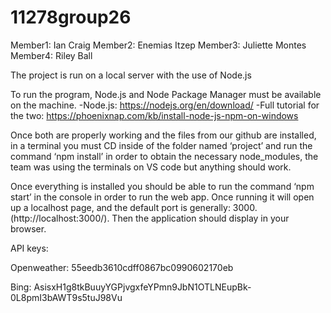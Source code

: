 # 11278group26

Member1: Ian Craig
Member2: Enemias Itzep
Member3: Juliette Montes
Member4: Riley Ball

The project is run on a local server with the use of Node.js

To run the program, Node.js and Node Package Manager must be available on the machine.
	-Node.js: https://nodejs.org/en/download/
	-Full tutorial for the two: https://phoenixnap.com/kb/install-node-js-npm-on-windows

Once both are properly working and the files from our github are installed, in a terminal you must CD inside of the folder named ‘project’ and run the command ‘npm install’ in order to obtain the necessary node_modules, the team was using the terminals on VS code but anything should work.

Once everything is installed you should be able to run the command ‘npm start’ in the console in order to run the web app. Once running it will open up a localhost page, and the default port is generally: 3000. (http://localhost:3000/). Then the application should display in your browser.

API keys:

Openweather: 55eedb3610cdff0867bc0990602170eb

Bing: AsisxH1g8tkBuuyYGPjvgxfeYPmn9JbN1OTLNEupBk-0L8pmI3bAWT9s5tuJ98Vu
